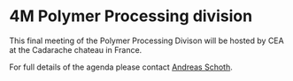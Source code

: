 # 4M Polymer Processing division

This final meeting of the Polymer Processing Divison will be hosted by CEA at the Cadarache chateau in France.

For full details of the agenda please contact [Andreas Schoth](mailto:andreas.schoth@imtek.uni-freiburg.de).

  
